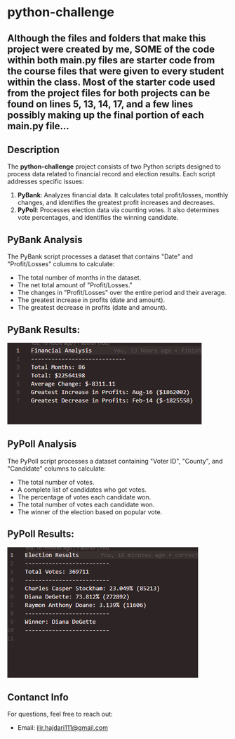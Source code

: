 # python-challenge

## Although the files and folders that make this project were created by me, SOME of the code within both main.py files are starter code from the course files that were given to every student within the class. Most of the starter code used from the project files for both projects can be found on lines 5, 13, 14, 17, and a few lines possibly making up the final portion of each main.py file...

## Description

The **python-challenge** project consists of two Python scripts designed to process data related to financial record and election results. Each script addresses specific issues:

1. **PyBank**: Analyzes financial data. It calculates total profit/losses, monthly changes, and identifies the greatest profit increases and decreases.
2. **PyPoll**: Processes election data via counting votes. It also determines vote percentages, and identifies the winning candidate.

## PyBank Analysis

The PyBank script processes a dataset that contains "Date" and "Profit/Losses" columns to calculate:

- The total number of months in the dataset.
- The net total amount of "Profit/Losses."
- The changes in "Profit/Losses" over the entire period and their average.
- The greatest increase in profits (date and amount).
- The greatest decrease in profits (date and amount).

## PyBank Results:

![PyBank Analysis Results](https://github.com/IlirHajdari/python-challenge/blob/main/PyBank/analysis/PyBankResults.png)

## PyPoll Analysis

The PyPoll script processes a dataset containing "Voter ID", "County", and "Candidate" columns to calculate:

- The total number of votes.
- A complete list of candidates who got votes.
- The percentage of votes each candidate won.
- The total number of votes each candidate won.
- The winner of the election based on popular vote.

## PyPoll Results:

![PyPoll Results](https://github.com/IlirHajdari/python-challenge/blob/main/PyPoll/analysis/ElectionResults.png)

## Contanct Info

For questions, feel free to reach out:

- Email: ilir.hajdari111@gmail.com
